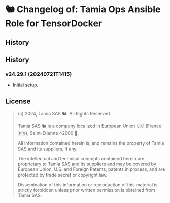 # 🐿️ Changelog of: Tamia Ops Ansible Role for TensorDocker 

## History

## History

### v24.29.1 (20240721T1415)

- Initial setup.

## License <a name="license" />

> 
> (c) 2024, Tamia SAS 🐿️. All Rights Reserved.
> 
> Tamia SAS 🐿️ is a company localized in European Union 🇪🇺 (France 🇫🇷), Saint-Etienne 42000 💚. 
> 
> All information contained herein is, and remains the property of Tamia SAS and its suppliers, if any.
> 
> The intellectual and technical concepts contained herein are proprietary to Tamia SAS and its suppliers and
may be covered by European Union, U.S. and Foreign Patents, patents in process, and are protected by trade
secret or copyright law.
> 
> Dissemination of this information or reproduction of this material is strictly forbidden unless prior written
permission is obtained from Tamia SAS.
> 



